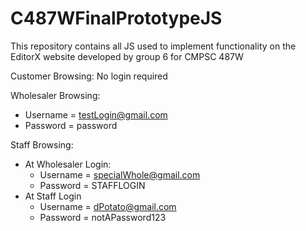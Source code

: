 # C487WFinalPrototypeJS
This repository contains all JS used to implement functionality on the EditorX website developed by group 6 for CMPSC 487W

Customer Browsing:
No login required

Wholesaler Browsing:
- Username = testLogin@gmail.com
- Password = password

Staff Browsing:
- At Wholesaler Login:
  - Username = specialWhole@gmail.com
  - Password = STAFFLOGIN
- At Staff Login
  - Username = dPotato@gmail.com
  - Password = notAPassword123
